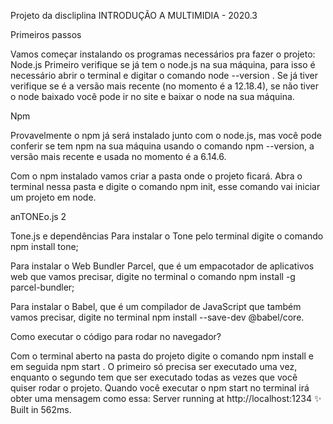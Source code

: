 Projeto da discliplina INTRODUÇÃO A MULTIMIDIA - 2020.3

Primeiros passos

Vamos começar instalando os programas necessários pra fazer o projeto: Node.js
Primeiro verifique se já tem o node.js na sua máquina, para isso é necessário abrir o terminal
e digitar o comando node --version . Se já tiver verifique se é a versão mais recente (no
momento é a 12.18.4, se não tiver o node baixado você pode ir no site e baixar o node na
sua máquina.

Npm

Provavelmente o npm já será instalado junto com o node.js, mas você pode conferir se tem
npm na sua máquina usando o comando npm --version, a versão mais recente e usada no
momento é a 6.14.6.

Com o npm instalado vamos criar a pasta onde o projeto ficará. Abra o terminal nessa pasta
e digite o comando npm init, esse comando vai iniciar um projeto em node.

anTONEo.js 2

Tone.js e dependências
Para instalar o Tone pelo terminal digite o comando npm install tone;

Para instalar o Web Bundler Parcel, que é um empacotador de aplicativos web que
vamos precisar, digite no terminal o comando npm install -g parcel-bundler;

Para instalar o Babel, que é um compilador de JavaScript que também vamos precisar,
digite no terminal npm install --save-dev @babel/core.

Como executar o código para rodar no navegador? 

Com o terminal aberto na pasta do projeto digite o comando npm install e em seguida npm start . O primeiro só
precisa ser executado uma vez, enquanto o segundo tem que ser executado todas as vezes que
você quiser rodar o projeto. Quando você executar o npm start no terminal irá obter uma
mensagem como essa:
Server running at http://localhost:1234
✨ Built in 562ms.
